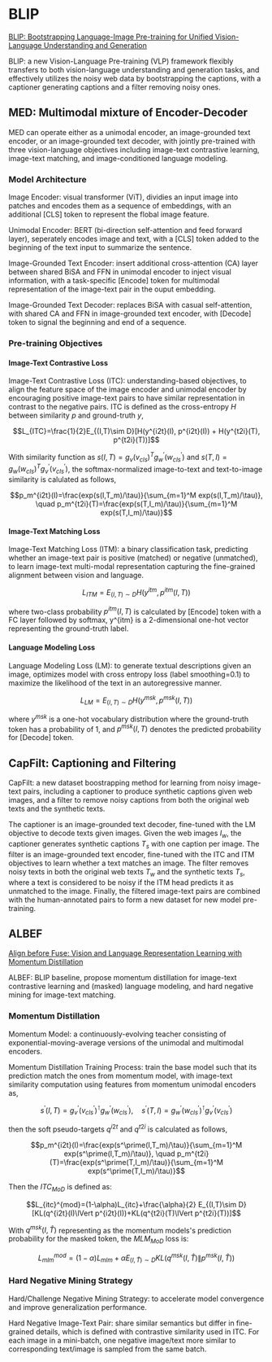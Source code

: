 # BLIP
[BLIP: Bootstrapping Language-Image Pre-training for Unified Vision-Language Understanding and Generation](https://proceedings.mlr.press/v162/li22n/li22n.pdf)  

BLIP: a new Vision-Language Pre-training (VLP) framework flexibly transfers to both vision-language understanding and generation tasks, and effectively utilizes the noisy web data by bootstrapping the captions, with a captioner generating captions and a filter removing noisy ones.


## MED: Multimodal mixture of Encoder-Decoder
MED can operate either as a unimodal encoder, an image-grounded text encoder, or an image-grounded text decoder, with jointly pre-trained with three vision-language objectives including image-text contrastive learning, image-text matching, and image-conditioned language modeling.  

### Model Architecture
Image Encoder: visual transformer (ViT), dividies an input image into patches and encodes them as a sequence of embeddings, with an additional [CLS] token to represent the flobal image feature.  

Unimodal Encoder: BERT (bi-direction self-attention and feed forward layer), seperately encodes image and text, with a [CLS] token added to the beginning of the text input to summarize the sentence.

Image-Grounded Text Encoder: insert additional cross-attention (CA) layer between shared BiSA and FFN in unimodal encoder to inject visual information, with a task-specific [Encode] token for multimodal representation of the image-text pair in the ouput embedding.

Image-Grounded Text Decoder: replaces BiSA with casual self-attention, with shared CA and FFN in image-grounded text encoder, with [Decode] token to signal the beginning and end of a sequence.

### Pre-training Objectives
#### Image-Text Contrastive Loss
Image-Text Contrastive Loss (ITC): understanding-based objectives, to align the feature space of the image encoder and unimodal encoder by encouraging positive image-text pairs to have similar representation in contrast to the negative pairs. ITC is defined as the cross-entropy $H$ between similarity $p$ and ground-truth $y$, 
```math
L_{ITC}=\frac{1}{2}E_{(I,T)\sim D}[H(y^{i2t}(I), p^{i2t}(I)) + H(y^{t2i}(T), p^{t2i}(T))]
```
With similarity function as $s(I,T)=g_v(v_{cls})^T g_w^\prime(w_{cls}^\prime)$ and $s(T,I)=g_w(w_{cls})^T g_v^\prime(v_{cls}^\prime)$, the softmax-normalized image-to-text and text-to-image similarity is calulated as follows, 
```math
p_m^{i2t}(I)=\frac{exp(s(I,T_m)/\tau)}{\sum_{m=1}^M exp(s(I,T_m)/\tau)}, \quad
p_m^{t2i}(T)=\frac{exp(s(T,I_m)/\tau)}{\sum_{m=1}^M exp(s(T,I_m)/\tau)}
```

#### Image-Text Matching Loss
Image-Text Matching Loss (ITM): a binary classification task, predicting whether an image-text pair is positive (matched) or negative (unmatched), to learn image-text multi-modal representation capturing the fine-grained alignment between vision and language.
```math
L_{ITM}=E_{(I,T)\sim D} H(y^{itm}, p^{itm}(I,T))
```
where two-class probability $p^{itm}(I,T)$ is calculated by [Encode] token with a FC layer followed by softmax, y^{itm} is a 2-dimensional one-hot vector representing the ground-truth label. 

#### Language Modeling Loss
Language Modeling Loss (LM): to generate textual descriptions given an image, optimizes model with cross entropy loss (label smoothing=0.1) to maximize the likelihood of the text in an autoregressive manner.
```math
L_{LM}=E_{(I,T)\sim D} H(y^{msk}, p^{msk}(I,T))
```
where $y^{msk}$ is a one-hot vocabulary distribution where the ground-truth token has a probability of 1, and $p^{msk}(I,T)$ denotes the predicted probability for [Decode] token.


## CapFilt: Captioning and Filtering
CapFilt: a new dataset boostrapping method for learning from noisy image-text pairs, including a captioner to produce synthetic captions given web images, and a filter to remove noisy captions from both the original web texts and the synthetic texts.

The captioner is an image-grounded text decoder, fine-tuned with the LM objective to decode texts given images. Given the web images $I_w$, the captioner generates synthetic captions $T_s$ with one caption per image. 
The filter is an image-grounded text encoder, fine-tuned with the ITC and ITM objectives to learn whether a text matches an image. The filter removes noisy texts in both the original web texts $T_w$ and the synthetic texts $T_s$, where a text is considered to be noisy if the ITM head predicts it as unmatched to the image.
Finally, the filtered image-text pairs are combined with the human-annotated pairs to form a new dataset for new model pre-training.


## ALBEF
[Align before Fuse: Vision and Language Representation Learning with Momentum Distillation](https://proceedings.neurips.cc/paper_files/paper/2021/file/505259756244493872b7709a8a01b536-Paper.pdf)

ALBEF: BLIP baseline, propose momentum distillation for image-text contrastive learning and (masked) language modeling, and hard negative mining for image-text matching.

### Momentum Distillation
Momentum Model: a continuously-evolving teacher consisting of exponential-moving-average versions of the unimodal and multimodal encoders.

Momentum Distillation Training Process: train the base model such that its prediction match the ones from momentum model, with image-text similarity computation using features from momentum unimodal encoders as,
```math
s^\prime(I,T)=g_v^\prime(v_{cls}^\prime)^\intercal g_w^\prime(w_{cls}^\prime),
\quad
s^\prime(T,I)=g_w^\prime(w_{cls}^\prime)^\intercal g_v^\prime(v_{cls}^\prime)
```
then the soft pseudo-targets $q^{i2t}$ and $q^{t2i}$ is calculated as follows,
```math
p_m^{i2t}(I)=\frac{exp(s^\prime(I,T_m)/\tau)}{\sum_{m=1}^M exp(s^\prime(I,T_m)/\tau)},
\quad
p_m^{t2i}(T)=\frac{exp(s^\prime(T,I_m)/\tau)}{\sum_{m=1}^M exp(s^\prime(T,I_m)/\tau)}
```
Then the $ITC_{MoD}$ is defined as:
```math
L_{itc}^{mod}=(1-\alpha)L_{itc}+\frac{\alpha}{2} E_{(I,T)\sim D}[KL(q^{i2t}(I)\lVert p^{i2t}(I))+KL(q^{t2i}(T)\lVert p^{t2i}(T))]
```
With $q^{msk}(I,\hat{T})$ representing as the momentum models's prediction probability for the masked token, the $MLM_{MoD}$ loss is:
```math
L_{mlm}^{mod}=(1-\alpha)L_{mlm}+\alpha E_{(I,\hat{T})\sim D} KL(q^{msk}(I,\hat{T})\lVert p^{msk}(I,\hat{T}))
```

### Hard Negative Mining Strategy
Hard/Challenge Negative Mining Strategy: to accelerate model convergence and improve generalization performance. 

Hard Negative Image-Text Pair: share similar semantics but differ in fine-grained details, which is defined with contrastive similarity used in ITC. For each image in a mini-batch, one negative image/text more similar to corresponding text/image is sampled from the same batch.

